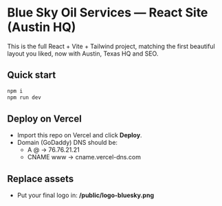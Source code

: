 # Blue Sky Oil Services — React Site (Austin HQ)

This is the full React + Vite + Tailwind project, matching the first beautiful layout you liked, now with Austin, Texas HQ and SEO.

## Quick start
```bash
npm i
npm run dev
```

## Deploy on Vercel
- Import this repo on Vercel and click **Deploy**.
- Domain (GoDaddy) DNS should be:
  - A @ -> 76.76.21.21
  - CNAME www -> cname.vercel-dns.com

## Replace assets
- Put your final logo in: **/public/logo-bluesky.png**
